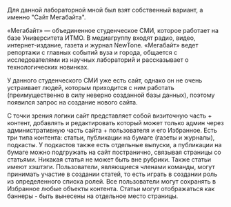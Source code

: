 Для данной лабораторной мной был взят собственный вариант, а именно "Сайт Мегабайта".

«Мегабайт» — объединенное студенческое СМИ, которое работает на базе Университета ИТМО. В медиагруппу входят радио, видео, интернет-издание, газета и журнал NewTone. «Мегабайт» ведет репортажи с главных событий вуза и города, общается с исследователями из научных лабораторий и рассказывает о технологических новинках. 

У данного студенческого СМИ уже есть сайт, однако он не очень устраивает людей, которым приходится с ним работать (преимущественно в силу неверно созданной базы данных), поэтому появился запрос на создание нового сайта. 

С точки зрения логики сайт представляет собой визиточную часть + контент, добавлять и редактировать который может только админ через административную часть сайта + пользователя и его Избранное. Есть три типа контента: статьи, публикации на бумаге (газеты и журналы), подкасты. У подкастов также есть отдельные выпуски, а публикации на бумаге можно подгружать на сайт постранично, связывая страницы со статьями. Никакая статья не может быть вне рубрики. Также статьи имеют хэштэги. Пользователи, являющиеся членами команды, могут принимать участие в создании статей, то есть играть в создании роль из определенного списка ролей. Все пользователи могут сохранять в Избранное любые объекты контента. Статьи могут отображаться как баннеры - быть вынесены на отдельное место страницы.